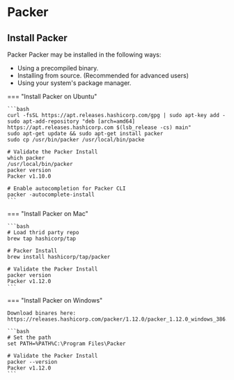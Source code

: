 # Packer

## Install Packer
Packer Packer may be installed in the following ways:

- Using a precompiled binary.
- Installing from source. (Recommended for advanced users)
- Using your system's package manager.

=== "Install Packer on Ubuntu"

    ```bash
    curl -fsSL https://apt.releases.hashicorp.com/gpg | sudo apt-key add -
    sudo apt-add-repository "deb [arch=amd64] https://apt.releases.hashicorp.com $(lsb_release -cs) main"
    sudo apt-get update && sudo apt-get install packer
    sudo cp /usr/bin/packer /usr/local/bin/packe

    # Validate the Packer Install
    which packer
    /usr/local/bin/packer
    packer version
    Packer v1.10.0

    # Enable autocompletion for Packer CLI
    packer -autocomplete-install
    ```

=== "Install Packer on Mac"

    ```bash
    # Load thrid party repo
    brew tap hashicorp/tap

    # Packer Install
    brew install hashicorp/tap/packer

    # Validate the Packer Install
    packer version
    Packer v1.12.0
    ```

=== "Install Packer on Windows"

    Download binares here: 
    https://releases.hashicorp.com/packer/1.12.0/packer_1.12.0_windows_386.zip

    ```bash
    # Set the path 
    set PATH=%PATH%C:\Program Files\Packer

    # Validate the Packer Install
    packer --version
    Packer v1.12.0
    ```
